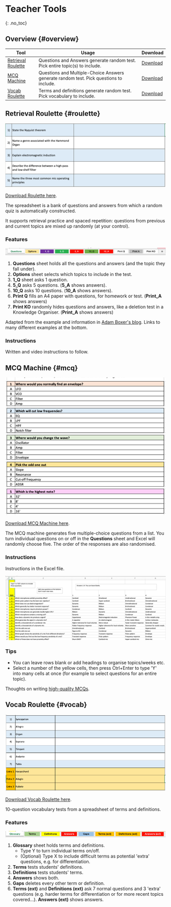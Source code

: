 # Teacher Tools
{: .no_toc}

<!-- No TOC needed if ## Overview
- TOC
{:toc}
-->

## Overview {#overview}

| Tool | Usage | Download  |
| ---- | -------- | ----- |
| [Retrieval Roulette](#roulette) | Questions and Answers generate random test. Pick entire topic(s) to include. | [Download](roulette.xlsx) |
| [MCQ Machine](#mcq) | Questions and Multiple-Choice Answers generate random test. Pick questions to include.  | [Download](MCQMachine.xlsx) |
| [Vocab Roulette](#vocab) | Terms and definitions generate random test. Pick vocabulary to include. | [Download](VocabRoulette.xlsx) |



## Retrieval Roulette {#roulette}

![](img/roulette.png)

[Download Roulette here](roulette.xlsx).

The spreadsheet is a bank of questions and answers from which a random quiz is automatically constructed.

It supports retrieval practice and spaced repetition: questions from previous and current topics are mixed up randomly (at your control).

### Features

![](img/roulette2.png)

1. **Questions** sheet holds all the questions and answers (and the topic they fall under).
2. **Options** sheet selects which topics to include in the test.
3. **1_Q** sheet asks 1 question.
4. **5_Q** asks 5 questions. (**5_A** shows answers).
5. **10_Q** asks 10 questions. (**10_A** shows answers).
4. **Print Q** fills an A4 paper with questions, for homework or test. (**Print_A** shows answers)
5. **Print KO** randomly hides questions and answers, like a deletion test in a Knowledge Organiser. (**Print_A** shows answers)

Adapted from the example and information in [Adam Boxer's blog](https://achemicalorthodoxy.wordpress.com/2018/08/18/retrieval-roulettes/). Links to many different examples at the bottom.

### Instructions

Written and video instructions to follow.

## MCQ Machine {#mcq}

![](img/mcq.png)

[Download MCQ Machine here](MCQmachine.xlsx).

The MCQ machine generates five multiple-choice questions from a list. You turn individual questions on or off in the **Questions** sheet and Excel will randomly choose five. The order of the responses are also randomised.

### Instructions

Instructions in the Excel file.

![](img/mcq2.png)

### Tips

* You can leave rows blank or add headings to organise topics/weeks etc.
* Select a number of the yellow cells, then press Ctrl+Enter to type 'Y' into many cells at once (for example to select questions for an entire topic).

Thoughts on writing [high-quality MCQs](https://testing.byu.edu/handbooks/14%20Rules%20for%20Writing%20Multiple-Choice%20Questions.pdf).


## Vocab Roulette {#vocab}

![](img/vocab.png)

[Download Vocab Roulette here](VocabRoulette.xlsx).

10-question vocabulary tests from a spreadsheet of terms and definitions.

### Features

![](img/vocab2.png)

1. **Glossary** sheet holds terms and definitions. 
	* Type Y to turn individual terms on/off.
	* (Optional) Type X to include difficult terms as potential 'extra' questions, e.g. for differentiation.
2. **Terms** tests students' definitions.
3. **Definitions** tests students' terms.
4. **Answers** shows both.
5. **Gaps** deletes every other term or definition.
6. **Terms (ext)** and **Definitions (ext)** ask 7 normal questions and 3 'extra' questions (e.g. harder terms for differentiation or for more recent topics covered...). **Answers (ext)** shows answers.